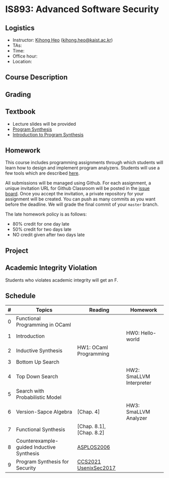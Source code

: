 # IS893: Advanced Software Security

## Logistics
- Instructor: [Kihong Heo](https://kihongheo.kaist.ac.kr) (kihong.heo@kaist.ac.kr)
- TAs:
- Time:
- Office hour:
- Location:

## Course Description

## Grading

## Textbook
- Lecture slides will be provided
- [Program Synthesis](https://www.microsoft.com/en-us/research/wp-content/uploads/2017/10/program_synthesis_now.pdf)
- [Introduction to Program Synthesis](https://people.csail.mit.edu/asolar/SynthesisCourse/index.htm)

## Homework
This course includes programming assignments through which students will learn how to design
and implement program analyzers.
Students will use a few tools which are described [here](TOOL.md).

All submissions will be managed using Github.
For each assignment, a unique invitation URL for Github Classroom will be posted in the [issue board](../../issues).
Once you accept the invitation, a private repository for your assignment will be created.
You can push as many commits as you want before the deadline. We will grade the final commit of your `master` branch.

The late homework policy is as follows:
- 80% credit for one day late
- 50% credit for two days late
- NO credit given after two days late

## Project

## Academic Integrity Violation
Students who violates academic integrity will get an F.

## Schedule
|#|Topics|Reading|Homework|
|-|------|-------|--------|
|0|Functional Programming in OCaml||
|1|Introduction||HW0: Hello-world|
|2|Inductive Synthesis|HW1: OCaml Programming|
|3|Bottom Up Search|||
|4|Top Down Search||HW2: SmaLLVM Interpreter|
|5|Search with Probabilistic Model||
|6|Version-Sapce Algebra|[Chap. 4]|HW3: SmaLLVM Analyzer|
|7|Functional Synthesis|[Chap. 8.1], [Chap. 8.2]||
|8|Counterexample-guided Inductive Synthesis|[ASPLOS2006](https://dl.acm.org/doi/10.1145/1168919.1168907)|
|9|Program Synthesis for Security|[CCS2021](https://arxiv.org/abs/2109.07441) [UsenixSec2017](https://www.usenix.org/conference/usenixsecurity17/technical-sessions/presentation/blazytko)|
